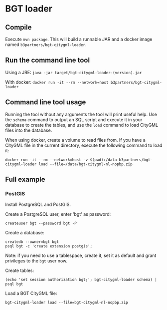 # BGT loader

## Compile

Execute `mvn package`. This will build a runnable JAR and a docker image named `b3partners/bgt-citygml-loader`.

## Run the command line tool

Using a JRE:
`java -jar target/bgt-citygml-loader-(version).jar`

With docker:
`docker run -it --rm --network=host b3partners/bgt-citygml-loader`

## Command line tool usage

Running the tool without any arguments the tool will print useful help. Use the `schema` command to output an SQL script 
and execute it in your database to create the tables, and use the `load` command to load CityGML files into the database.

When using docker, create a volume to read files from. If you have a CityGML file in the current directory, execute the
following command to load it:

`docker run -it --rm --network=host -v $(pwd):/data b3partners/bgt-citygml-loader load --file=/data/bgt-citygml-nl-nopbp.zip`

## Full example

### PostGIS

Install PostgreSQL and PostGIS.

Create a PostgreSQL user, enter 'bgt' as password:
```
createuser bgt --password bgt -P
```
Create a database:
```
createdb --owner=bgt bgt
psql bgt -c 'create extension postgis';
```
Note: if you need to use a tablespace, create it, set it as default and grant privileges to the `bgt` user now.

Create tables:
```
(echo 'set session authorization bgt;'; bgt-citygml-loader schema) | psql bgt
```
Load a BGT CityGML file:
```
bgt-citygml-loader load --file=bgt-citygml-nl-nopbp.zip
```